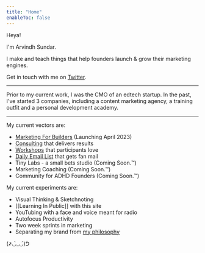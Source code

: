 ```yaml
---
title: "Home"
enableToc: false
---
```

Heya!

I'm Arvindh Sundar.

I make and teach things that help founders launch & grow their marketing engines.

Get in touch with me on [Twitter](https://twitter.com/arvindhsundar).

---

Prior to my current work, I was the CMO of an edtech startup. In the past, I've started 3 companies, including a content marketing agency, a training outfit and a personal development academy.

---

My current vectors are:
- [Marketing For Builders](https://www.PutThePlayerFirst.com/gameplan) (Launching April 2023)
- [Consulting](https://www.PutThePlayerFirst.com/proof) that delivers results
- [Workshops](https://puttheplayerfirst.com/corporateworkshops/) that participants love
- [Daily Email List](https://www.PutThePlayerFirst.com/sidequest) that gets fan mail
- Tiny Labs - a small bets studio (Coming Soon.™)
- Marketing Coaching (Coming Soon.™)
- Community for ADHD Founders (Coming Soon.™)

My current experiments are:
- Visual Thinking & Sketchnoting
- [[Learning In Public]] with this site
- YouTubing with a face and voice meant for radio
- Autofocus Productivity
- Two week sprints in marketing
- Separating my brand from [my philosophy](https://www.PutThePlayerFirst.com/philosophy)

(҂◡̀_◡́)ᕤ 

